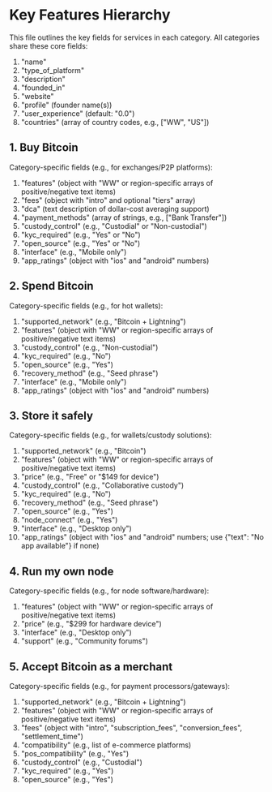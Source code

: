 # Key Features Hierarchy

This file outlines the key fields for services in each category. All categories share these core fields:
1. "name"
2. "type_of_platform"
3. "description"
4. "founded_in"
5. "website"
6. "profile" (founder name(s))
7. "user_experience" (default: "0.0")
8. "countries" (array of country codes, e.g., ["WW", "US"])

## 1. Buy Bitcoin
Category-specific fields (e.g., for exchanges/P2P platforms):
1. "features" (object with "WW" or region-specific arrays of positive/negative text items)
2. "fees" (object with "intro" and optional "tiers" array)
3. "dca" (text description of dollar-cost averaging support)
4. "payment_methods" (array of strings, e.g., ["Bank Transfer"])
5. "custody_control" (e.g., "Custodial" or "Non-custodial")
6. "kyc_required" (e.g., "Yes" or "No")
7. "open_source" (e.g., "Yes" or "No")
8. "interface" (e.g., "Mobile only")
9. "app_ratings" (object with "ios" and "android" numbers)

## 2. Spend Bitcoin
Category-specific fields (e.g., for hot wallets):
1. "supported_network" (e.g., "Bitcoin + Lightning")
2. "features" (object with "WW" or region-specific arrays of positive/negative text items)
3. "custody_control" (e.g., "Non-custodial")
4. "kyc_required" (e.g., "No")
5. "open_source" (e.g., "Yes")
6. "recovery_method" (e.g., "Seed phrase")
7. "interface" (e.g., "Mobile only")
8. "app_ratings" (object with "ios" and "android" numbers)

## 3. Store it safely
Category-specific fields (e.g., for wallets/custody solutions):
1. "supported_network" (e.g., "Bitcoin")
2. "features" (object with "WW" or region-specific arrays of positive/negative text items)
3. "price" (e.g., "Free" or "$149 for device")
4. "custody_control" (e.g., "Collaborative custody")
5. "kyc_required" (e.g., "No")
6. "recovery_method" (e.g., "Seed phrase")
7. "open_source" (e.g., "Yes")
8. "node_connect" (e.g., "Yes")
9. "interface" (e.g., "Desktop only")
10. "app_ratings" (object with "ios" and "android" numbers; use {"text": "No app available"} if none)

## 4. Run my own node
Category-specific fields (e.g., for node software/hardware):
1. "features" (object with "WW" or region-specific arrays of positive/negative text items)
2. "price" (e.g., "$299 for hardware device")
3. "interface" (e.g., "Desktop only")
4. "support" (e.g., "Community forums")

## 5. Accept Bitcoin as a merchant
Category-specific fields (e.g., for payment processors/gateways):
1. "supported_network" (e.g., "Bitcoin + Lightning")
2. "features" (object with "WW" or region-specific arrays of positive/negative text items)
3. "fees" (object with "intro", "subscription_fees", "conversion_fees", "settlement_time")
4. "compatibility" (e.g., list of e-commerce platforms)
5. "pos_compatibility" (e.g., "Yes")
6. "custody_control" (e.g., "Custodial")
7. "kyc_required" (e.g., "Yes")
8. "open_source" (e.g., "Yes")

